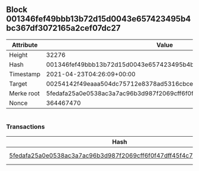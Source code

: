 ## Block 001346fef49bbb13b72d15d0043e657423495b4bc367df3072165a2cef07dc27

Attribute | Value
--- | ---
Height | 32276
Hash | 001346fef49bbb13b72d15d0043e657423495b4bc367df3072165a2cef07dc27
Timestamp | 2021-04-23T04:26:09+00:00
Target | 00254142f49eaaa504dc75712e8378ad5316cbcead634704b3734b6271167cc4
Merke root | 5fedafa25a0e0538ac3a7ac96b3d987f2069cff6f0f47dff45f4c7d628b70cd9
Nonce | 364467470

```

```

### Transactions

Hash | Amount
--- | ---
[5fedafa25a0e0538ac3a7ac96b3d987f2069cff6f0f47dff45f4c7d628b70cd9](5fedafa25a0e0538ac3a7ac96b3d987f2069cff6f0f47dff45f4c7d628b70cd9.md) | 10.00000000 SKEPTI 
